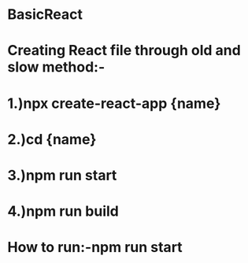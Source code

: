 # BasicReact
# Creating React file through old and slow method:-
# 1.)npx create-react-app {name}
# 2.)cd {name}
# 3.)npm run start
# 4.)npm run build

# How to run:-npm run start
